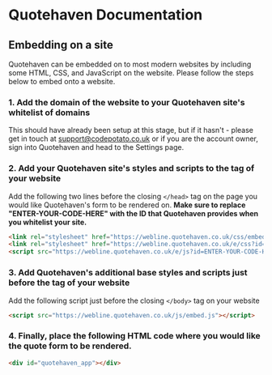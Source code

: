 # Quotehaven Documentation

## Embedding on a site

Quotehaven can be embedded on to most modern websites by including some HTML, CSS, and JavaScript on the website. Please follow the steps below to embed onto a website.

### 1. Add the domain of the website to your Quotehaven site's whitelist of domains 

This should have already been setup at this stage, but if it hasn't - please get in touch at support@codepotato.co.uk or if you are the account owner, sign into Quotehaven and head to the Settings page.

### 2. Add your Quotehaven site's styles and scripts to the <head> tag of your website

Add the following two lines before the closing `</head>` tag on the page you would like Quotehaven's form to be rendered on. **Make sure to replace "ENTER-YOUR-CODE-HERE" with the ID that Quotehaven provides when you whitelist your site.**

```html
<link rel="stylesheet" href="https://webline.quotehaven.co.uk/css/embed.css">
<link rel="stylesheet" href="https://webline.quotehaven.co.uk/e/css?id=ENTER-YOUR-CODE-HERE">
<script src="https://webline.quotehaven.co.uk/e/js?id=ENTER-YOUR-CODE-HERE"></script>
```

### 3. Add Quotehaven's additional base styles and scripts just before the </body> tag of your website

Add the following script just before the closing `</body>` tag on your website

```html
<script src="https://webline.quotehaven.co.uk/js/embed.js"></script>
```

### 4. Finally, place the following HTML code where you would like the quote form to be rendered.

```html	
<div id="quotehaven_app"></div>
```
